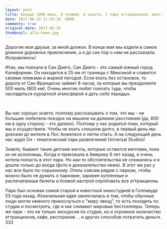 ```yaml
---
layout: post
title: Больше 1000 миль, 6 пляжей, 4 заката, 1 парк аттракционов, много солнца и неподражаемый Сан Диего
date: 2017-06-22 11:25:24 -0800
comments: true
original-date: 2017-05-25
thumbnail: alla-home.jpg
---
```


Дорогие мои друзья, за мной должок. В конце мая мы ездили в самое длинное дорожное приключение, а я до сих пор о нем не рассказала. 
Исправляюсь! 

Итак, мы поехали в Сан Диего. Сан Диего - это самый южный город Калифорнии. Он находится в 25 км от границы с Мексикой и славится своими пляжами и жаркой погодой. Если ехать без остановок, то дорога от Сан Франциско займет 8 часов, за которые вы преодолеете  500 миль (800 км). Очень многие любят поехать туда, чтобы насладиться курортной атмосферой и дать себе передых.

<!--separate--> 

Вы нас хорошо знаете, поэтому рассказывать о том, что мы - не большие любители поездок на машине на далекие расстояния (да, 800 км в одну сторону - это далеко). Поэтому у нас родился план, который мы и осуществили. Чтобы не ехать слишком долго, в первый день мы доехали до мотеля в Лос Анжелесе и легли спать. А на следующий день нас ждал Он - тематический парк развлечений Universal Studios! 

Знаете, бывают такие детские мечты, которые остаются мечтами, пока их не исполнишь. Когда я приезжала в Америку 6 лет назад, я очень хотела попасть в этот парк. Но как-то обстоятельства не сложились и я дошла только до входа (фото в доказательство ниже). 
В этот же раз у нас все было по-серьезному. Отель совсем рядом с парком, чтобы можно было не думать о парковке, заранее купленные и распечатанные билеты и боевой настрой опробовать все аттракционы. 


Парк был основан самой старой и известной киностудией в Голливуде 53 года назад. Изначальная идея заключалась в том, чтобы обычные люди могли немного прикоснуться к "миру звезд", то есть походить по студии и посмотреть, где и как снимают мировые бестселлеры.
Теперь же парк - это не только экскурсия по студии, но и огромное количество аттракционов, кафе, ресторанов ... и других способов потратить деньги. 333 